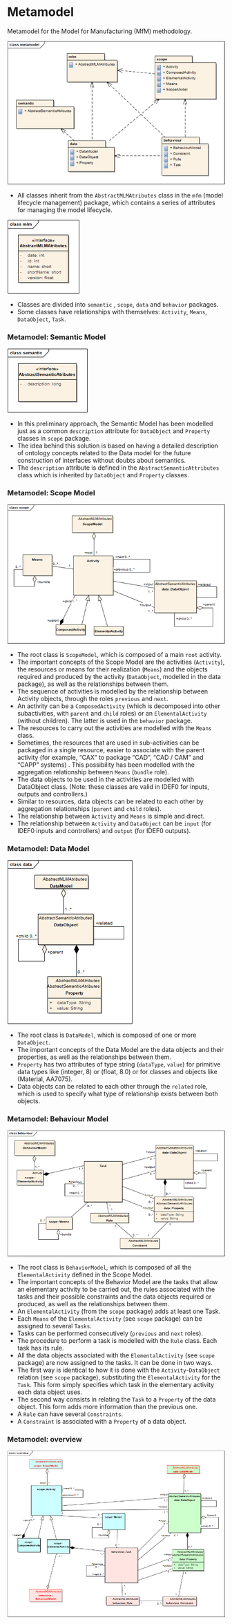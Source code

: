 # Metamodel
Metamodel for the Model for Manufacturing (MfM) methodology.

![metamodel](metamodel.png)

- All classes inherit from the `AbstractMLMAtributes` class in the `mfm` (model lifecycle management) package, which contains a series of attributes for managing the model lifecycle.

![metamodel_mlm](mlm.png)

- Classes are divided into `semantic` , `scope`, `data` and `behavior` packages.
- Some classes have relationships with themselves: `Activity`, `Means`, `DataObject`, `Task`.


### Metamodel: Semantic Model

![metamodel_semantic](semantic.png)

- In this preliminary approach, the Semantic Model has been modelled just as a common `description` attribute for `DataObject` and `Property` classes in `scope` package.
- The idea behind this solution is based on having a detailed description of ontology concepts related to the Data model for the future construction of interfaces without doubts about semantics.
- The `description` attribute is defined in the `AbstractSemanticAttributes` class which is inherited by `DataObject` and `Property` classes.

### Metamodel: Scope Model

![metamodel_scope](scope.png)

- The root class is `ScopeModel`, which is composed of a main `root` activity.
- The important concepts of the Scope Model are the activities (`Activity`), the resources or means for their realization (`Means`) and the objects required and produced by the activity (`DataObject`, modelled in the data package), as well as the relationships between them.
- The sequence of activities is modelled by the relationship between Activity objects, through the roles `previous` and `next`.
- An activity can be a `ComposedActivity` (which is decomposed into other subactivities, with `parent` and `child` roles) or an `ElementalActivity` (without children). The latter is used in the `behavior` package.
- The resources to carry out the activities are modelled with the `Means` class.
- Sometimes, the resources that are used in sub-activities can be packaged in a single resource, easier to associate with the parent activity (for example, “CAX” to package “CAD”, “CAD / CAM” and “CAPP” systems) . This possibility has been modelled with the aggregation relationship between `Means` (`bundle` role).
- The data objects to be used in the activities are modelled with DataObject class. (Note: these classes are valid in IDEF0 for inputs, outputs and controllers.)
- Similar to resources, data objects can be related to each other by aggregation relationships (`parent` and `child` roles).
- The relationship between `Activity` and `Means` is simple and direct.
- The relationship between `Activity` and `DataObject` can be `input` (for IDEF0 inputs and controllers) and `output` (for IDEF0 outputs).

### Metamodel: Data Model

![metamodel_data](data.png)

- The root class is `DataModel`, which is composed of one or more `DataObject`.
- The important concepts of the Data Model are the data objects and their properties, as well as the relationships between them.
- `Property` has two attributes of type string (`dataType`, `value`) for primitive data types like (integer, 8) or (float, 8.0) or for classes and objects like (Material, AA7075).
- Data objects can be related to each other through the `related` role, which is used to specify what type of relationship exists between both objects.

### Metamodel: Behaviour Model

![metamodel_behaviour](behaviour.png)

- The root class is `BehaviorModel`, which is composed of all the `ElementalActivity` defined in the Scope Model.
- The important concepts of the Behavior Model are the tasks that allow an elementary activity to be carried out, the rules associated with the tasks and their possible constraints and the data objects required or produced, as well as the relationships between them.
- An `ElementalActivity` (from the `scope` package) adds at least one Task.
- Each `Means` of the `ElementalActivity` (see `scope` package) can be assigned to several `Tasks`.
- Tasks can be performed consecutively (`previous` and `next` roles).
- The procedure to perform a task is modelled with the `Rule` class. Each task has its rule.
- All the data objects associated with the `ElementalActivity` (see `scope` package) are now assigned to the tasks. It can be done in two ways.
- The first way is identical to how it is done with the `Activity`-`DataObject` relation (see `scope` package), substituting the `ElementalActivity` for the `Task`. This form simply specifies which task in the elementary activity each data object uses.
- The second way consists in relating the `Task` to a `Property` of the data object. This form adds more information than the previous one.
- A `Rule` can have several `Constraints`.
- A `Constraint` is associated with a `Property` of a data object.

### Metamodel: overview

![metamodel_overview](overview.png)
